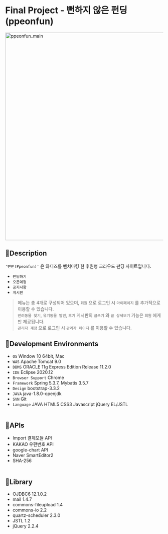 # Final Project - 뻔하지 않은 펀딩(ppeonfun)
<img width="660" alt="ppeonfun_main" src="https://user-images.githubusercontent.com/73643995/124245559-0d810c00-db5b-11eb-817d-67a5c88309ae.png">

## 🐾Description
`'뻔펀(Ppeonfun)'` 은 와디즈를 벤치마킹 한 후원형 크라우드 펀딩 사이트입니다.
+ `펀딩하기`
+ `오픈예정`
+ `공지사항`
+ `게시판`

> 메뉴는 총 4개로 구성되어 있으며, `회원` 으로 로그인 시 `마이페이지` 를 추가적으로 이용할 수 있습니다.<br/>
> `반려동물 찾기`, `유기동물 발견`, `후기` 게시판의 `글쓰기` 와 `글 상세보기` 기능은 `회원` 에게만 제공됩니다. <br/>
> `관리자 계정` 으로 로그인 시 `관리자 페이지` 를 이용할 수 있습니다. <br />


## 🐾Development Environments
+ `OS` Window 10 64bit, Mac
+ `WAS` Apache Tomcat 9.0
+ `DBMS` ORACLE 11g Express Edition Release 11.2.0
+ `IDE` Eclipse 2020.12
+ `Browser Support` Chrome
+ `Framework` Spring 5.3.7, Mybatis 3.5.7
+ `Design` bootstrap-3.3.2
+ `JAVA` java-1.8.0-openjdk
+ `SVN` Git
+ `Language` JAVA HTML5 CSS3 Javascript jQuery EL/JSTL<br /><br />

## 🐾APIs
+ Import 결제모듈 API
+ KAKAO 우편번호 API
+ google-chart API
+ Naver SmartEditor2
+ SHA-256 <br /><br />

## 🐾Library
+ OJDBC6 12.1.0.2
+ mail 1.4.7
+ commons-fileupload 1.4
+ commons-io 2.2
+ quartz-scheduler 2.3.0
+ JSTL 1.2
+ jQuery 2.2.4
